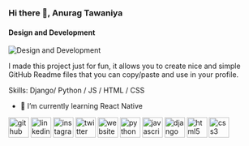 ### Hi there 👋, Anurag Tawaniya
#### Design and Development
![Design and Development](https://media-exp1.licdn.com/dms/image/C4E16AQE6jl3dX57ERA/profile-displaybackgroundimage-shrink_350_1400/0/1614152929489?e=1625097600&v=beta&t=x4zvcbDEPnTdWmOrAvWfC-sfM3lm_gneav1m9L9Ggwk)

I made this project just for fun, it allows you to create nice and simple GitHub Readme files that you can copy/paste and use in your profile.

Skills: Django/ Python / JS / HTML / CSS

- 🌱 I’m currently learning React Native 


[<img src='https://cdn.jsdelivr.net/npm/simple-icons@3.0.1/icons/github.svg' alt='github' height='40'>](https://github.com/anuragtawaniya)  [<img src='https://cdn.jsdelivr.net/npm/simple-icons@3.0.1/icons/linkedin.svg' alt='linkedin' height='40'>](https://www.linkedin.com/in/anuragtawaniya/)  [<img src='https://cdn.jsdelivr.net/npm/simple-icons@3.0.1/icons/instagram.svg' alt='instagram' height='40'>](https://www.instagram.com/anuragt.js/)  [<img src='https://cdn.jsdelivr.net/npm/simple-icons@3.0.1/icons/twitter.svg' alt='twitter' height='40'>](https://twitter.com/anurag_tawaniya)  [<img src='https://cdn.jsdelivr.net/npm/simple-icons@3.0.1/icons/icloud.svg' alt='website' height='40'>](anuragtawaniya.github.io)  [<img src='https://cdn.jsdelivr.net/npm/simple-icons@3.0.1/icons/python.svg' alt='python' height='40'>](https://www.google.com/url?sa=i&url=https%3A%2F%2Fjunilearning.com%2Fblog%2Fguide%2Fwhat-is-python-101-for-students%2F&psig=AOvVaw1FkNiU53JnnyD1EbqwbVGh&ust=1619852381361000&source=images&cd=vfe&ved=0CAIQjRxqFwoTCNiHmcCypfACFQAAAAAdAAAAABAD)  [<img src='https://cdn.jsdelivr.net/npm/simple-icons@3.0.1/icons/javascript.svg' alt='javascript' height='40'>](https://www.google.com/url?sa=i&url=https%3A%2F%2Fwww.pluralsight.com%2Fpaths%2Fjavascript-core-language&psig=AOvVaw1D9oFgIZNxQjYroBv--eQr&ust=1619852419570000&source=images&cd=vfe&ved=0CAIQjRxqFwoTCICrwtKypfACFQAAAAAdAAAAABAD)  [<img src='https://cdn.jsdelivr.net/npm/simple-icons@3.0.1/icons/django.svg' alt='django' height='40'>](https://www.google.com/url?sa=i&url=https%3A%2F%2Fwww.cleanpng.com%2Fpng-django-web-development-web-framework-python-softwa-5166140%2F&psig=AOvVaw2GNFwGC3SNiAvWAyYfM9PG&ust=1619852439690000&source=images&cd=vfe&ved=0CAIQjRxqFwoTCOi0zdyypfACFQAAAAAdAAAAABAD)  [<img src='https://cdn.jsdelivr.net/npm/simple-icons@3.0.1/icons/html5.svg' alt='html5' height='40'>](https://www.google.com/url?sa=i&url=https%3A%2F%2Fhackr.io%2Ftutorials%2Flearn-html-5&psig=AOvVaw1k__zKio07eNRHABArrx9T&ust=1619852466968000&source=images&cd=vfe&ved=0CAIQjRxqFwoTCNi-3-iypfACFQAAAAAdAAAAABAI)  [<img src='https://cdn.jsdelivr.net/npm/simple-icons@3.0.1/icons/css3.svg' alt='css3' height='40'>](https://www.google.com/url?sa=i&url=https%3A%2F%2Fen.wikipedia.org%2Fwiki%2FCSS&psig=AOvVaw1aIkAZ0RXpmrVrbt2FQKGU&ust=1619852490379000&source=images&cd=vfe&ved=0CAIQjRxqFwoTCOjK1POypfACFQAAAAAdAAAAABAD)  


